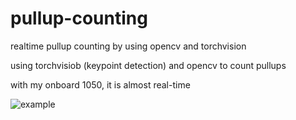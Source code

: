 # pullup-counting
realtime pullup counting by using opencv and torchvision

using torchvisiob (keypoint detection) and opencv to count pullups

with my onboard 1050, it is almost real-time


![example](https://github.com/ShangChunLin/pullup-counting/blob/main/real_time_working.gif)

